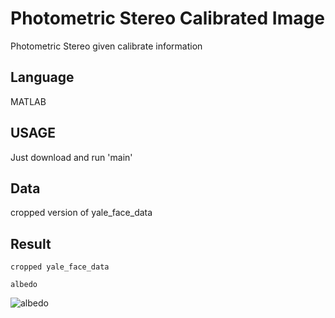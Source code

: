 # Photometric Stereo Calibrated Image

Photometric Stereo given calibrate information

## Language

MATLAB

## USAGE

Just download and run 'main'

## Data

cropped version of yale_face_data

## Result

```
cropped yale_face_data

```

```
albedo
```
![albedo](https://user-images.githubusercontent.com/24879626/57118451-5fbd1b80-6d9e-11e9-97c1-3d952fe20e3f.png)


